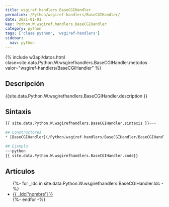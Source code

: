 ```yaml
---
title: wsgiref.handlers.BaseCGIHandler
permalink: /Python/wsgiref-handlers/BaseCGIHandler/
date: 2021-01-01
key: Python.W.wsgiref.handlers.BaseCGIHandler
category: python
tags: ['clase python', 'wsgiref-handlers']
sidebar: 
  nav: python
---
```


{% include w3api/datos.html clase=site.data.Python.W.wsgirefhandlers.BaseCGIHandler.metodos valor="wsgiref-handlers/BaseCGIHandler" %}

## Descripción
{{site.data.Python.W.wsgirefhandlers.BaseCGIHandler.description }}

## Sintaxis
~~~python
{{ site.data.Python.W.wsgirefhandlers.BaseCGIHandler.sintaxis }}~~~

## Constructores
* [BaseCGIHandler](/Python/wsgiref-handlers/BaseCGIHandler/BaseCGIHandler/)

## Ejemplo
~~~python
{{ site.data.Python.W.wsgirefhandlers.BaseCGIHandler.code}}
~~~

## Artículos
<ul>
{%- for _ldc in site.data.Python.W.wsgirefhandlers.BaseCGIHandler.ldc -%}
   <li>
       <a href="{{_ldc['url'] }}">{{ _ldc['nombre'] }}</a>
   </li>
{%- endfor -%}
</ul>
